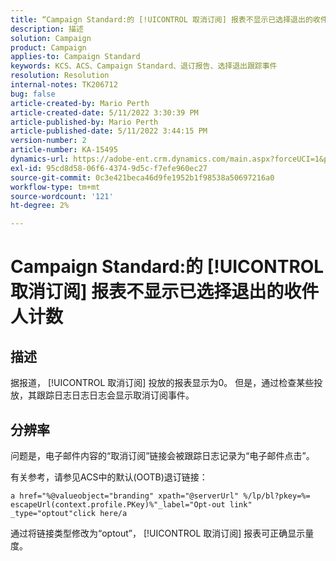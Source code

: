 ```yaml
---
title: “Campaign Standard:的 [!UICONTROL 取消订阅] 报表不显示已选择退出的收件人计数。
description: 描述
solution: Campaign
product: Campaign
applies-to: Campaign Standard
keywords: KCS、ACS、Campaign Standard、退订报告、选择退出跟踪事件
resolution: Resolution
internal-notes: TK206712
bug: false
article-created-by: Mario Perth
article-created-date: 5/11/2022 3:30:39 PM
article-published-by: Mario Perth
article-published-date: 5/11/2022 3:44:15 PM
version-number: 2
article-number: KA-15495
dynamics-url: https://adobe-ent.crm.dynamics.com/main.aspx?forceUCI=1&pagetype=entityrecord&etn=knowledgearticle&id=6733084f-3fd1-ec11-a7b5-0022480a8d10
exl-id: 95cd8d58-06f6-4374-9d5c-f7efe960ec27
source-git-commit: 0c3e421beca46d9fe1952b1f98538a50697216a0
workflow-type: tm+mt
source-wordcount: '121'
ht-degree: 2%

---
```


# Campaign Standard:的 [!UICONTROL 取消订阅] 报表不显示已选择退出的收件人计数

## 描述


据报道， [!UICONTROL 取消订阅] 投放的报表显示为0。 但是，通过检查某些投放，其跟踪日志日志日志会显示取消订阅事件。


## 分辨率


问题是，电子邮件内容的“取消订阅”链接会被跟踪日志记录为“电子邮件点击”。

有关参考，请参见ACS中的默认(OOTB)退订链接：

```
a href="%@valueobject="branding" xpath="@serverUrl" %/lp/bl?pkey=%= escapeUrl(context.profile.PKey)%"_label="Opt-out link" _type="optout"click here/a
```

通过将链接类型修改为“optout”， [!UICONTROL 取消订阅] 报表可正确显示量度。
